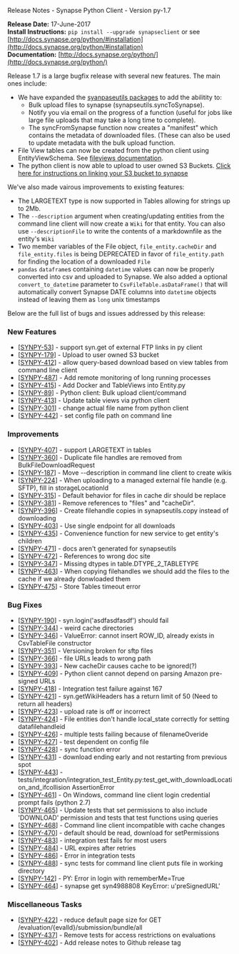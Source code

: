 Release Notes - Synapse Python Client - Version py-1.7

**Release Date:** 17-June-2017  
**Install Instructions:** `pip install --upgrade synapseclient` or see [http://docs.synapse.org/python/#installation](http://docs.synapse.org/python/#installation)  
**Documentation:** [http://docs.synapse.org/python/](http://docs.synapse.org/python/)

Release 1.7 is a large bugfix release with several new features. The main ones include:
* We have expanded the [syanpaseutils packages](docs.synapse.org/python/synapseutils.html#module-synapseutils) to add the  abilitity to:
    * Bulk upload files to synapse (synapseutils.syncToSynapse).
    * Notify you via email on the progress of a function (useful for jobs like large file uploads that may take a long time to complete).
    * The syncFromSynapse function now creates a "manifest" which contains the metadata of downloaded files. (These can also be used to update metadata with the bulk upload function.
* File View tables can now be created from the python client using EntityViewSchema. See [fileviews documentation](http://docs.synapse.org/articles/fileviews.html).
* The python client is now able to upload to user owned S3 Buckets. [Click here for instructions on linking your S3 bucket to synapse](http://docs.synapse.org/articles/custom_storage_location.html)

We've also made vairous improvements to existing features:
* The LARGETEXT type is now supported in Tables allowing for strings up to 2Mb.
* The `--description` argument when creating/updating entities from the command line client will now create a `Wiki` for that entity. You can also use `--descriptionFile` to write the contents of a markdownfile as the entity's `Wiki`
* Two member variables of the File object, `file_entity.cacheDir` and `file_entity.files` is being DEPRECATED in favor of `file_entity.path` for finding the location of a downloaded `File`
* `pandas` `dataframe`s containing `datetime` values can now be properly converted into csv and uploaded to Synapse.
We also added a optional `convert_to_datetime` parameter to `CsvFileTable.asDataFrame()` that will automatically convert Synapse DATE columns into `datetime` objects instead of leaving them as `long` unix timestamps


Below are the full list of bugs and issues addressed by this release:

### New Features

*   [[SYNPY-53](https://sagebionetworks.jira.com/browse/SYNPY-53)] - support syn.get of external FTP links in py client
*   [[SYNPY-179](https://sagebionetworks.jira.com/browse/SYNPY-179)] - Upload to user owned S3 bucket
*   [[SYNPY-412](https://sagebionetworks.jira.com/browse/SYNPY-412)] - allow query-based download based on view tables from command line client
*   [[SYNPY-487](https://sagebionetworks.jira.com/browse/SYNPY-487)] - Add remote monitoring of long running processes
*   [[SYNPY-415](https://sagebionetworks.jira.com/browse/SYNPY-415)] - Add Docker and TableViews into Entity.py
*   [[SYNPY-89](https://sagebionetworks.jira.com/browse/SYNPY-89)] - Python client: Bulk upload client/command
*   [[SYNPY-413](https://sagebionetworks.jira.com/browse/SYNPY-413)] - Update table views via python client
*   [[SYNPY-301](https://sagebionetworks.jira.com/browse/SYNPY-301)] - change actual file name from python client
*   [[SYNPY-442](https://sagebionetworks.jira.com/browse/SYNPY-442)] - set config file path on command line


### Improvements

*   [[SYNPY-407](https://sagebionetworks.jira.com/browse/SYNPY-407)] - support LARGETEXT in tables
*   [[SYNPY-360](https://sagebionetworks.jira.com/browse/SYNPY-360)] - Duplicate file handles are removed from BulkFileDownloadRequest
*   [[SYNPY-187](https://sagebionetworks.jira.com/browse/SYNPY-187)] - Move --description in command line client to create wikis
*   [[SYNPY-224](https://sagebionetworks.jira.com/browse/SYNPY-224)] - When uploading to a managed external file handle (e.g. SFTP), fill in storageLocationId
*   [[SYNPY-315](https://sagebionetworks.jira.com/browse/SYNPY-315)] - Default behavior for files in cache dir should be replace
*   [[SYNPY-381](https://sagebionetworks.jira.com/browse/SYNPY-381)] - Remove references to "files" and "cacheDir".
*   [[SYNPY-396](https://sagebionetworks.jira.com/browse/SYNPY-396)] - Create filehandle copies in synapseutils.copy instead of downloading
*   [[SYNPY-403](https://sagebionetworks.jira.com/browse/SYNPY-403)] - Use single endpoint for all downloads
*   [[SYNPY-435](https://sagebionetworks.jira.com/browse/SYNPY-435)] - Convenience function for new service to get entity's children
*   [[SYNPY-471](https://sagebionetworks.jira.com/browse/SYNPY-471)] - docs aren't generated for synapseutils
*   [[SYNPY-472](https://sagebionetworks.jira.com/browse/SYNPY-472)] - References to wrong doc site
*   [[SYNPY-347](https://sagebionetworks.jira.com/browse/SYNPY-347)] - Missing dtypes in table.DTYPE_2_TABLETYPE
*   [[SYNPY-463](https://sagebionetworks.jira.com/browse/SYNPY-463)] - When copying filehandles we should add the files to the cache if we already donwloaded them
*   [[SYNPY-475](https://sagebionetworks.jira.com/browse/SYNPY-475)] - Store Tables timeout error


### Bug Fixes

*   [[SYNPY-190](https://sagebionetworks.jira.com/browse/SYNPY-190)] - syn.login('asdfasdfasdf') should fail
*   [[SYNPY-344](https://sagebionetworks.jira.com/browse/SYNPY-344)] - weird cache directories
*   [[SYNPY-346](https://sagebionetworks.jira.com/browse/SYNPY-346)] - ValueError: cannot insert ROW_ID, already exists in CsvTableFile constructor
*   [[SYNPY-351](https://sagebionetworks.jira.com/browse/SYNPY-351)] - Versioning broken for sftp files
*   [[SYNPY-366](https://sagebionetworks.jira.com/browse/SYNPY-366)] - file URLs leads to wrong path
*   [[SYNPY-393](https://sagebionetworks.jira.com/browse/SYNPY-393)] - New cacheDir causes cache to be ignored(?)
*   [[SYNPY-409](https://sagebionetworks.jira.com/browse/SYNPY-409)] - Python client cannot depend on parsing Amazon pre-signed URLs
*   [[SYNPY-418](https://sagebionetworks.jira.com/browse/SYNPY-418)] - Integration test failure against 167
*   [[SYNPY-421](https://sagebionetworks.jira.com/browse/SYNPY-421)] - syn.getWikiHeaders has a return limit of 50 (Need to return all headers)
*   [[SYNPY-423](https://sagebionetworks.jira.com/browse/SYNPY-423)] - upload rate is off or incorrect
*   [[SYNPY-424](https://sagebionetworks.jira.com/browse/SYNPY-424)] - File entities don't handle local_state correctly for setting datafilehandleid
*   [[SYNPY-426](https://sagebionetworks.jira.com/browse/SYNPY-426)] - multiple tests failing because of filenameOveride
*   [[SYNPY-427](https://sagebionetworks.jira.com/browse/SYNPY-427)] - test dependent on config file
*   [[SYNPY-428](https://sagebionetworks.jira.com/browse/SYNPY-428)] - sync function error
*   [[SYNPY-431](https://sagebionetworks.jira.com/browse/SYNPY-431)] - download ending early and not restarting from previous spot
*   [[SYNPY-443](https://sagebionetworks.jira.com/browse/SYNPY-443)] - tests/integration/integration_test_Entity.py:test_get_with_downloadLocation_and_ifcollision AssertionError
*   [[SYNPY-461](https://sagebionetworks.jira.com/browse/SYNPY-461)] - On Windows, command line client login credential prompt fails (python 2.7)
*   [[SYNPY-465](https://sagebionetworks.jira.com/browse/SYNPY-465)] - Update tests that set permissions to also include 'DOWNLOAD' permission and tests that test functions using queries
*   [[SYNPY-468](https://sagebionetworks.jira.com/browse/SYNPY-468)] - Command line client incompatible with cache changes
*   [[SYNPY-470](https://sagebionetworks.jira.com/browse/SYNPY-470)] - default should be read, download for setPermissions
*   [[SYNPY-483](https://sagebionetworks.jira.com/browse/SYNPY-483)] - integration test fails for most users
*   [[SYNPY-484](https://sagebionetworks.jira.com/browse/SYNPY-484)] - URL expires after retries
*   [[SYNPY-486](https://sagebionetworks.jira.com/browse/SYNPY-486)] - Error in integration tests
*   [[SYNPY-488](https://sagebionetworks.jira.com/browse/SYNPY-488)] - sync tests for command line client puts file in working directory
*   [[SYNPY-142](https://sagebionetworks.jira.com/browse/SYNPY-142)] - PY: Error in login with rememberMe=True
*   [[SYNPY-464](https://sagebionetworks.jira.com/browse/SYNPY-464)] - synapse get syn4988808 KeyError: u'preSignedURL'

### Miscellaneous Tasks

*   [[SYNPY-422](https://sagebionetworks.jira.com/browse/SYNPY-422)] - reduce default page size for GET /evaluation/{evalId}/submission/bundle/all
*   [[SYNPY-437](https://sagebionetworks.jira.com/browse/SYNPY-437)] - Remove tests for access restrictions on evaluations
*   [[SYNPY-402](https://sagebionetworks.jira.com/browse/SYNPY-402)] - Add release notes to Github release tag
